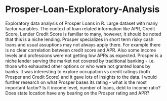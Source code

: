 # Prosper-Loan-Exploratory-Analysis
Exploratory data analysis of Prosper Loans in R.
Large dataset with many factor variables.
The context of loan related information like APR, Credit Score, Lender Credit Score is familiar to many, however, it should be noted that this is a niche lending.
Prosper specializes in short term risky cash loans and usual assuptions may not always apply there. 
For example there is no clear correlation between credit score and APR. Also some income levels and professions were not getting low APRs as expected. 
Prosper is a niche lender serving the market not covered by traditional banking - i.e. those who exhausted other options or who were not granted loans by banks. 
It was interesting to explore occupation vs credit ratings (both Prosper and Credit Score) and it gave lots of insights to the data. 
I would further research on what Prosper bases its rating - what is the most important factor? Is it income level, number of loans, debt to income ratio? Does state location have any bearing on the Prosper rating and APR?

